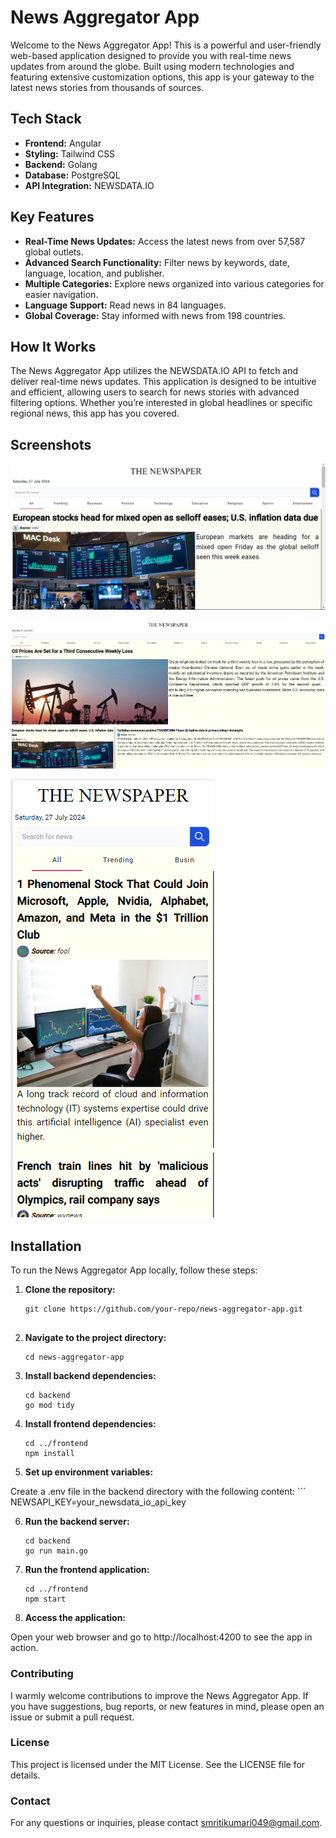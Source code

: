 # News Aggregator App

Welcome to the News Aggregator App! This is a powerful and user-friendly web-based application designed to provide you with real-time news updates from around the globe. Built using modern technologies and featuring extensive customization options, this app is your gateway to the latest news stories from thousands of sources.

## Tech Stack

- **Frontend:** Angular
- **Styling:** Tailwind CSS
- **Backend:** Golang
- **Database:** PostgreSQL
- **API Integration:** NEWSDATA.IO

## Key Features

- **Real-Time News Updates:** Access the latest news from over 57,587 global outlets.
- **Advanced Search Functionality:** Filter news by keywords, date, language, location, and publisher.
- **Multiple Categories:** Explore news organized into various categories for easier navigation.
- **Language Support:** Read news in 84 languages.
- **Global Coverage:** Stay informed with news from 198 countries.

## How It Works

The News Aggregator App utilizes the NEWSDATA.IO API to fetch and deliver real-time news updates. This application is designed to be intuitive and efficient, allowing users to search for news stories with advanced filtering options. Whether you’re interested in global headlines or specific regional news, this app has you covered.

## Screenshots

![News Aggregator App Screenshot](frontend/src/assets/Project.png)

![Laptop View](frontend/src/assets/LaptopView.png)

![Mobile View](frontend/src/assets/mobileView.png)

## Installation

To run the News Aggregator App locally, follow these steps:

1. **Clone the repository:**

   ```
   git clone https://github.com/your-repo/news-aggregator-app.git


2. **Navigate to the project directory:**
    ```
    cd news-aggregator-app

3. **Install backend dependencies:**
    ```
    cd backend
    go mod tidy

4. **Install frontend dependencies:**
    ```
    cd ../frontend
    npm install

5. **Set up environment variables:**

Create a .env file in the backend directory with the following content:
    ```
    NEWSAPI_KEY=your_newsdata_io_api_key

6. **Run the backend server:**
    ```   
    cd backend
    go run main.go

7. **Run the frontend application:**
    ``` 
    cd ../frontend
    npm start

8. **Access the application:**

Open your web browser and go to http://localhost:4200 to see the app in action.

### Contributing
I warmly welcome contributions to improve the News Aggregator App. If you have suggestions, bug reports, or new features in mind, please open an issue or submit a pull request.

### License
This project is licensed under the MIT License. See the LICENSE file for details.

### Contact
For any questions or inquiries, please contact smritikumari049@gmail.com.
